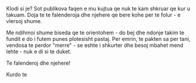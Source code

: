 
Klodi si je? Sot publikova faqen e mu kujtua qe nuk te kam shkruar qe kur u takuam. Doja te te falenderoja dhe njehere qe bere kohe per te folur - e vlersoj shume. 

Me ndihmoi shume biseda qe te orientohem - do bej dhe ndonje takim te fundit e do i futem punes plotesisht pastaj. Per emrin, te pakten sa per tani, vendosa te perdor "merre" - se eshte i shkurter dhe besoj mbahet mend lehte - nuk e di si te duket.

Te falenderoj dhe njehere!

Kurdo te 